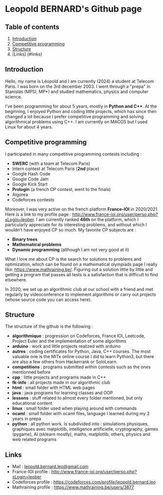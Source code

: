 # Leopold BERNARD's Github page

## Table of contents

1. [Introduction](#introduction)
2. [Competitive programming](#cp)
3. [Structure](#structure)
4. [Links] (#links)

## Introduction

Hello, my name is Léopold and I am currently (2024) a student at Telecom Paris. I was born on the 3rd december 2003. I went through a "prepa" in Stanislas (MPSI, MP*) and studied mathematics, physics and computer science.

I've been programming for about 5 years, mostly in **Python and C++**. At the beginning, I enjoyed Python and coding little projects, which has since then changed a lot because I prefer competitive programming and solving algorithmical problems using C++. I am currently on MACOS but I used Linux for about 4 years.

## Competitive programming

I participated in many competitive programming contests including :
- **SWERC** (with a team at Telecom Paris)
- Intern contest at Telecom Paris (__2nd__ place)
- Google Hash Code
- Google Code Jam
- Google Kick Start
- **Prologin** (a french CP contest, went to the finals)
- Algorea
- Codeforces contests

Moreover, I was very active on the french platform **France-IOI** in 2020/2021.
Here is a link to my profile page : http://www.france-ioi.org/user/perso.php?sLogin=leober. I am currently ranked __46th__ on the platform, which I particularly appreciate for its interesting problems, and without which I wouldn't have enjoyed CP so much. My favorite CP subjects are :
- **Binary trees**
- **Mathematical problems**
- **Dynamic programming** (although I am not very good at it)

What I love me about CP is the search for solutions to problems and optimization, which can be found on a mathematical olympiads page I really like: https://www.mathraining.be/. Figuring out a solution little by little and getting a program that passes all tests is a satisfaction that is difficult to find elsewhere.

In 2020, we set up an algorithmic club at our school with a friend and met regularly by videoconference to implement algorithms or carry out projects (whose source code you can access here). 

## Structure 


The structure of the github is the following : 
- **algorithmique** : progression on Codeforces, France IOI, Leetcode, Project Euler and the implementation of some algorithms
- **arduino** : work and little projects realized with arduino
- **autres** : coding certificates for Python, Java, C++ courses. The most valuable one is the MITx online course I did to learn Python3, but there are also a few others from Hackerrank or SoloLearn.
- **competitions** : programs submitted within contests such as the ones mentionned before
- **cpp** : little projects and programs made in C++
- **fk-info** : all projects made in our algorithmic club  
- **html** : small folder with HTML web pages
- **java** : java programs for learning classes and OOP
- **lessons** : stuff related to almost every folder mentioned, but only educational content
- **linux** : small folder used when playing around with commands
- **ocaml** : small folder with ocaml files, language I learned during my 2 years in prepa
- **python** : all python work. Is subdivided into : simulations physiques, graphiques avec matplotlib, intelligence artificielle, cryptography, games (pygame), AI (sklearn mostly), maths, matplotlib, others, physics and web related programs

## Links

- Mail : [leopold.bernard.leo@gmail.com](mailto:leopold.bernard.leo@gmail.com)
- France-IOI profile : http://www.france-ioi.org/user/perso.php?sLogin=leober
- Codeforces profile : https://codeforces.com/profile/leopold.bernard.leo
- Mathraining profile : https://www.mathraining.be/users/3877
